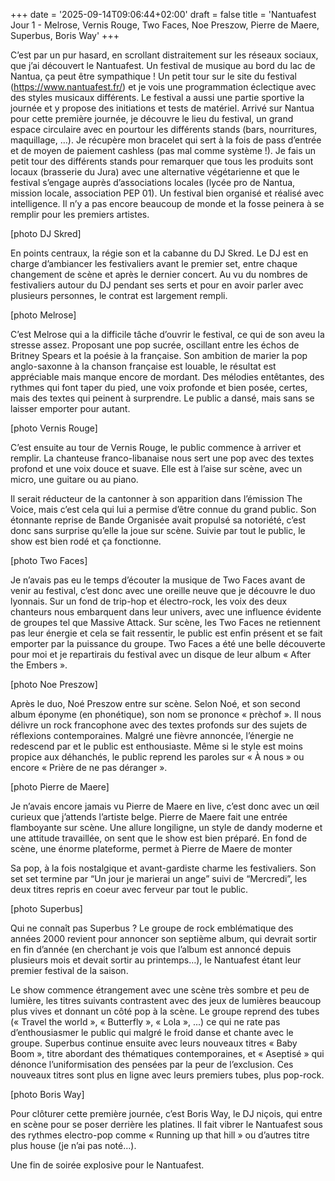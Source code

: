 +++
date = '2025-09-14T09:06:44+02:00'
draft = false
title = 'Nantuafest Jour 1 - Melrose, Vernis Rouge, Two Faces, Noe Preszow, Pierre de Maere, Superbus, Boris Way'
+++

C’est par un pur hasard, en scrollant distraitement sur les réseaux sociaux, que j’ai découvert le Nantuafest. Un festival de musique au bord du lac de Nantua, ça peut être sympathique !
Un petit tour sur le site du festival (https://www.nantuafest.fr/) et je vois une programmation éclectique avec des styles musicaux différents. Le festival a aussi une partie sportive la journée et y propose des initiations et tests de matériel.
Arrivé sur Nantua pour cette première journée, je découvre le lieu du festival, un grand espace circulaire avec en pourtour les différents stands (bars, nourritures, maquillage, …). Je récupère mon bracelet qui sert à la fois de pass d’entrée et de moyen de paiement cashless (pas mal comme système !).
Je fais un petit tour des différents stands pour remarquer que tous les produits sont locaux (brasserie du Jura) avec une alternative végétarienne et que le festival s’engage auprès d’associations locales (lycée pro de Nantua, mission locale, association PEP 01). Un festival bien organisé et réalisé avec intelligence.
Il n’y a pas encore beaucoup de monde et la fosse peinera à se remplir pour les premiers artistes.

[photo DJ Skred]

En points centraux, la régie son et la cabanne du DJ Skred. Le DJ est en charge d’ambiancer les festivaliers avant le premier set, entre chaque changement de scène et après le dernier concert. Au vu du nombres de festivaliers autour du DJ pendant ses serts et pour en avoir parler avec plusieurs personnes, le contrat est largement rempli.


[photo Melrose]

C’est Melrose qui a la difficile tâche d’ouvrir le festival, ce qui de son aveu la stresse assez. Proposant une pop sucrée, oscillant entre les échos de Britney Spears et la poésie à la française. Son ambition de marier la pop anglo-saxonne à la chanson française est louable, le résultat est appréciable mais manque encore de mordant. Des mélodies entêtantes, des rythmes qui font taper du pied, une voix profonde et bien posée, certes, mais des textes qui peinent à surprendre. Le public a dansé, mais sans se laisser emporter pour autant.


[photo Vernis Rouge]

C’est ensuite au tour de Vernis Rouge, le public commence à arriver et remplir. La chanteuse franco-libanaise nous sert une pop avec des textes profond et une voix douce et suave. Elle est à l’aise sur scène, avec un micro, une guitare ou au piano.

Il serait réducteur de la cantonner à son apparition dans l’émission The Voice, mais c’est cela qui lui a permise d’être connue du grand public. Son étonnante reprise de Bande Organisée avait propulsé sa notoriété, c’est donc sans surprise qu’elle la joue sur scène. Suivie par tout le public, le show est bien rodé et ça fonctionne.


[photo Two Faces]

Je n’avais pas eu le temps d’écouter la musique de Two Faces avant de venir au festival, c’est donc avec une oreille neuve que je découvre le duo lyonnais. Sur un fond de trip-hop et électro-rock, les voix des deux chanteurs nous embarquent dans leur univers, avec une influence évidente de groupes tel que Massive Attack.
Sur scène, les Two Faces ne retiennent pas leur énergie et cela se fait ressentir, le public est enfin présent et se fait emporter par la puissance du groupe.
Two Faces a été une belle découverte pour moi et je repartirais du festival avec un disque de leur album « After the Embers ».



[photo Noe Preszow]

Après le duo, Noé Preszow entre sur scène. Selon Noé, et son second album éponyme (en phonétique), son nom se prononce « prèchof ». Il nous délivre un rock francophone avec des textes profonds sur des sujets de réflexions contemporaines. Malgré une fièvre annoncée, l’énergie ne redescend par et le public est enthousiaste. Même si le style est moins propice aux déhanchés, le public reprend les paroles sur « À nous » ou encore « Prière de ne pas déranger ».


[photo Pierre de Maere]

Je n’avais encore jamais vu Pierre de Maere en live, c’est donc avec un œil curieux que j’attends l’artiste belge. Pierre de Maere fait une entrée flamboyante sur scène. Une allure longiligne, un style de dandy moderne et une attitude travaillée, on sent que le show est bien préparé. En fond de scène, une énorme plateforme, permet à Pierre de Maere de monter 

Sa pop, à la fois nostalgique et avant-gardiste charme les festivaliers. Son set set termine par “Un jour je marierai un ange” suivi de “Mercredi”, les deux titres repris en coeur avec ferveur par tout le public.



[photo Superbus]

Qui ne connaît pas Superbus ? Le groupe de rock emblématique des années 2000 revient pour annoncer son septième album, qui devrait sortir en fin d’année (en cherchant je vois que l’album est annoncé depuis plusieurs mois et devait sortir au printemps…), le Nantuafest étant leur premier festival de la saison.

Le show commence étrangement avec une scène très sombre et peu de lumière, les titres suivants contrastent avec des jeux de lumières beaucoup plus vives et donnant un côté pop à la scène.
Le groupe reprend des tubes (« Travel the world », « Butterfly », « Lola », ...) ce qui ne rate pas d’enthousiasmer le public qui malgré le froid danse et chante avec le groupe.
Superbus continue ensuite avec leurs nouveaux titres « Baby Boom », titre abordant des thématiques contemporaines, et « Aseptisé » qui dénonce l’uniformisation des pensées par la peur de l’exclusion. Ces nouveaux titres sont plus en ligne avec leurs premiers tubes, plus pop-rock.


[photo Boris Way]

Pour clôturer cette première journée, c’est Boris Way, le DJ niçois, qui entre en scène pour se poser derrière les platines. Il fait vibrer le Nantuafest sous des rythmes electro-pop comme « Running up that hill » ou d’autres titre plus house (je n’ai pas noté…).

Une fin de soirée explosive pour le Nantuafest.

